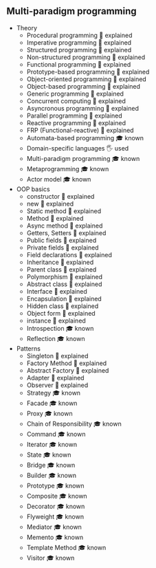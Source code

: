 ## Multi-paradigm programming

- Theory
  - Procedural programming 🙋 explained
  - Imperative programming 🙋 explained
  - Structured programming 🙋 explained
  - Non-structured programming 🙋 explained
  - Functional programming 🙋 explained
  - Prototype-based programming 🙋 explained
  - Object-oriented programming 🙋 explained
  - Object-based programming 🙋 explained
  - Generic programming 🙋 explained
  - Concurrent computing 🙋 explained
  - Asyncronous programming 🙋 explained
  - Parallel programming 🙋 explained
  - Reactive programming 🙋 explained
  - FRP (Functional-reactive) 🙋 explained
  - Automata-based programming 🎓 known
  - Domain-specific languages 🖐️ used
  - Multi-paradigm programming 🎓 known
  - Metaprogramming 🎓 known
  - Actor model  🎓 known
- OOP basics
  - constructor 🙋 explained
  - new 🙋 explained
  - Static method 🙋 explained
  - Method 🙋 explained
  - Async method 🙋 explained
  - Getters, Setters 🙋 explained
  - Public fields 🙋 explained
  - Private fields 🙋 explained
  - Field declarations 🙋 explained
  - Inheritance 🙋 explained
  - Parent class 🙋 explained
  - Polymorphism 🙋 explained
  - Abstract class 🙋 explained
  - Interface 🙋 explained
  - Encapsulation 🙋 explained
  - Hidden class 🙋 explained
  - Object form 🙋 explained
  - instance 🙋 explained
  - Introspection 🎓 known
  - Reflection 🎓 known
- Patterns
  - Singleton 🙋 explained
  - Factory Method 🙋 explained
  - Abstract Factory 🙋 explained
  - Adapter 🙋 explained
  - Observer 🙋 explained
  - Strategy 🎓 known
  - Facade 🎓 known
  - Proxy 🎓 known
  - Chain of Responsibility 🎓 known
  - Command 🎓 known
  - Iterator 🎓 known
  - State 🎓 known
  - Bridge 🎓 known
  - Builder 🎓 known
  - Prototype 🎓 known
  - Composite 🎓 known
  - Decorator 🎓 known
  - Flyweight 🎓 known
  - Mediator 🎓 known
  - Memento 🎓 known
  - Template Method 🎓 known
  - Visitor 🎓 known
